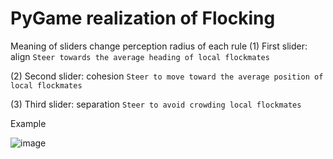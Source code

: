 
# PyGame realization of Flocking



Meaning of sliders change perception radius of each rule
  (1) First slider: align 
  ```Steer towards the average heading of local flockmates```

  (2) Second slider: cohesion
  ```Steer to move toward the average position of local flockmates```
   
  (3) Third slider: separation
  ```Steer to avoid crowding local flockmates```
  
Example

![image](https://github.com/Sovraska/Flocking/assets/92330086/88b1b5c6-6438-4275-af29-333d37e511d6)
